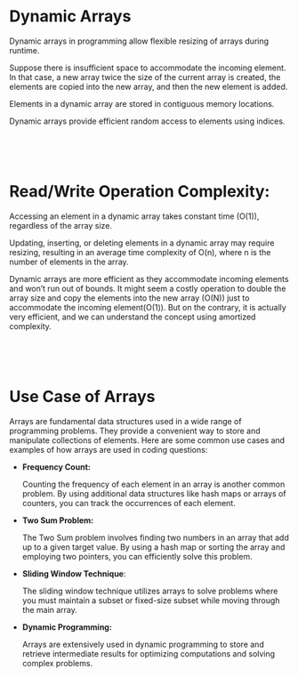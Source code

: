 # Dynamic Arrays

Dynamic arrays in programming allow flexible resizing of arrays during runtime.

Suppose there is insufficient space to accommodate the incoming element. In that case, a new array twice the size of the current array is created, the elements are copied into the new array, and then the new element is added.

Elements in a dynamic array are stored in contiguous memory locations.

Dynamic arrays provide efficient random access to elements using indices.

&nbsp;

&nbsp;

# Read/Write Operation Complexity:

Accessing an element in a dynamic array takes constant time (O(1)), regardless of the array size.

Updating, inserting, or deleting elements in a dynamic array may require resizing, resulting in an average time complexity of O(n), where n is the number of elements in the array.

Dynamic arrays are more efficient as they accommodate incoming elements and won’t run out of bounds. It might seem a costly operation to double the array size and copy the elements into the new array (O(N)) just to accommodate the incoming element(O(1)). But on the contrary, it is actually very efficient, and we can understand the concept using amortized complexity.

&nbsp;

&nbsp;

# Use Case of Arrays

Arrays are fundamental data structures used in a wide range of programming problems. They provide a convenient way to store and manipulate collections of elements. Here are some common use cases and examples of how arrays are used in coding questions:

- **Frequency Count:**

  Counting the frequency of each element in an array is another common problem. By using additional data structures like hash maps or arrays of counters, you can track the occurrences of each element.

- **Two Sum Problem:**

  The Two Sum problem involves finding two numbers in an array that add up to a given target value. By using a hash map or sorting the array and employing two pointers, you can efficiently solve this problem.

- **Sliding Window Technique**:

  The sliding window technique utilizes arrays to solve problems where you must maintain a subset or fixed-size subset while moving through the main array.

- **Dynamic Programming:**

  Arrays are extensively used in dynamic programming to store and retrieve intermediate results for optimizing computations and solving complex problems.

&nbsp;

&nbsp;
